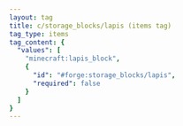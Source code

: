 ```yaml
---
layout: tag
title: c/storage_blocks/lapis (items tag)
tag_type: items
tag_content: {
  "values": [
    "minecraft:lapis_block",
    {
      "id": "#forge:storage_blocks/lapis",
      "required": false
    }
  ]
}
---
```

